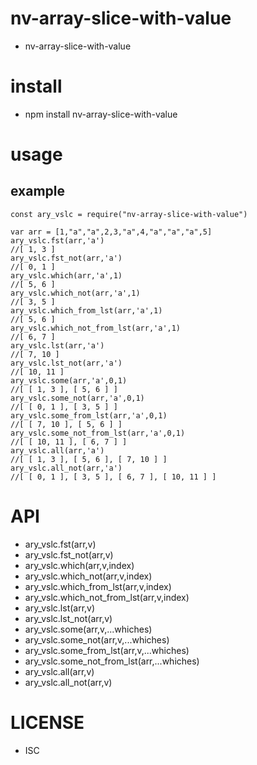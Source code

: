 nv-array-slice-with-value
============
- nv-array-slice-with-value 


install
=======
- npm install nv-array-slice-with-value 

usage
=====
    
example
-------

    const ary_vslc = require("nv-array-slice-with-value")

    var arr = [1,"a","a",2,3,"a",4,"a","a","a",5]
    ary_vslc.fst(arr,'a')
    //[ 1, 3 ]
    ary_vslc.fst_not(arr,'a')
    //[ 0, 1 ]
    ary_vslc.which(arr,'a',1)
    //[ 5, 6 ]
    ary_vslc.which_not(arr,'a',1)
    //[ 3, 5 ]
    ary_vslc.which_from_lst(arr,'a',1)
    //[ 5, 6 ]
    ary_vslc.which_not_from_lst(arr,'a',1)
    //[ 6, 7 ]
    ary_vslc.lst(arr,'a')
    //[ 7, 10 ]
    ary_vslc.lst_not(arr,'a')
    //[ 10, 11 ]
    ary_vslc.some(arr,'a',0,1)
    //[ [ 1, 3 ], [ 5, 6 ] ]
    ary_vslc.some_not(arr,'a',0,1)
    //[ [ 0, 1 ], [ 3, 5 ] ]
    ary_vslc.some_from_lst(arr,'a',0,1)
    //[ [ 7, 10 ], [ 5, 6 ] ]
    ary_vslc.some_not_from_lst(arr,'a',0,1)
    //[ [ 10, 11 ], [ 6, 7 ] ]
    ary_vslc.all(arr,'a')
    //[ [ 1, 3 ], [ 5, 6 ], [ 7, 10 ] ]
    ary_vslc.all_not(arr,'a')
    //[ [ 0, 1 ], [ 3, 5 ], [ 6, 7 ], [ 10, 11 ] ]


API
====


- ary\_vslc.fst(arr,v)
- ary\_vslc.fst\_not(arr,v)
- ary\_vslc.which(arr,v,index)
- ary\_vslc.which\_not(arr,v,index)
- ary\_vslc.which\_from\_lst(arr,v,index)
- ary\_vslc.which\_not\_from\_lst(arr,v,index)
- ary\_vslc.lst(arr,v)
- ary\_vslc.lst\_not(arr,v)
- ary\_vslc.some(arr,v,...whiches)
- ary\_vslc.some\_not(arr,v,...whiches)
- ary\_vslc.some\_from\_lst(arr,v,...whiches)
- ary\_vslc.some\_not\_from\_lst(arr,...whiches)
- ary\_vslc.all(arr,v)
- ary\_vslc.all\_not(arr,v)


LICENSE
=======
- ISC 
